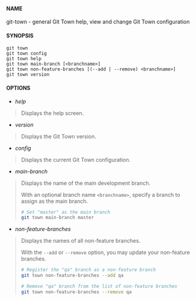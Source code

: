 #### NAME

git-town - general Git Town help, view and change Git Town configuration


#### SYNOPSIS

```
git town
git town config
git town help
git town main-branch [<branchname>]
git town non-feature-branches [(--add | --remove) <branchname>]
git town version
```


#### OPTIONS

* *help*
> Displays the help screen.

* *version*
> Displays the Git Town version.

* *config*
> Displays the current Git Town configuration.

* *main-branch*
> Displays the name of the main development branch.
>
> With an optional branch name `<branchname>`, specify a branch to assign as the main branch.
> ```bash
> # Set "master" as the main branch
> git town main-branch master
> ```

* *non-feature-branches*
> Displays the names of all non-feature branches.
>
> With the `--add` or `--remove` option, you may update your non-feature branches.
> ```bash
> # Register the "qa" branch as a non-feature branch
> git town non-feature-branches --add qa
>
> # Remove "qa" branch from the list of non-feature branches
> git town non-feature-branches --remove qa
> ```
